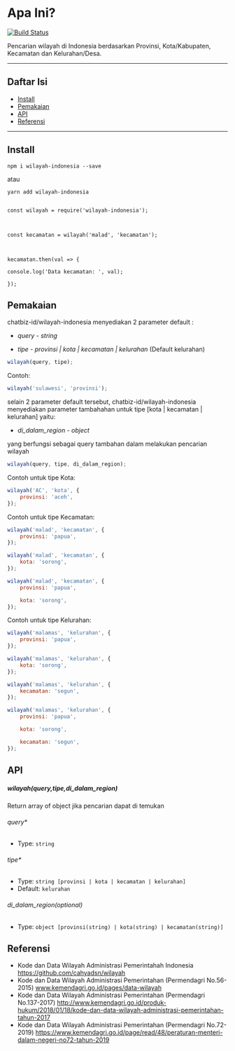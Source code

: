 # Apa Ini?

[![Build Status](https://travis-ci.com/chatbiz-id/wilayah-indonesia.svg?branch=master)](https://travis-ci.com/chatbiz-id/wilayah-indonesia)

Pencarian wilayah di Indonesia berdasarkan Provinsi, Kota/Kabupaten, Kecamatan dan Kelurahan/Desa.

---

## Daftar Isi

-   [Install](#install)
-   [Pemakaian](#pemakaian)
-   [API](#api)
-   [Referensi](#Referensi)

---

## Install

`npm i wilayah-indonesia --save`

atau

`yarn add wilayah-indonesia`

```

const wilayah = require('wilayah-indonesia');



const kecamatan = wilayah('malad', 'kecamatan');



kecamatan.then(val => {

console.log('Data kecamatan: ', val);

});

```

## Pemakaian

chatbiz-id/wilayah-indonesia menyediakan 2 parameter default :

-   _query_ - _string_

-   _tipe_ - _provinsi | kota | kecamatan | kelurahan_ (Default kelurahan)

```js
wilayah(query, tipe);
```

Contoh:

```js
wilayah('sulawesi', 'provinsi');
```

selain 2 parameter default tersebut, chatbiz-id/wilayah-indonesia menyediakan parameter tambahahan untuk tipe [kota | kecamatan | kelurahan] yaitu:

-   _di_dalam_region_ - _object_

yang berfungsi sebagai query tambahan dalam melakukan pencarian wilayah

```js
wilayah(query, tipe, di_dalam_region);
```

Contoh untuk tipe Kota:

```js
wilayah('AC', 'kota', {
	provinsi: 'aceh',
});
```

Contoh untuk tipe Kecamatan:

```js
wilayah('malad', 'kecamatan', {
	provinsi: 'papua',
});
```

```js
wilayah('malad', 'kecamatan', {
	kota: 'sorong',
});
```

```js
wilayah('malad', 'kecamatan', {
	provinsi: 'papua',

	kota: 'sorong',
});
```

Contoh untuk tipe Kelurahan:

```js
wilayah('malamas', 'kelurahan', {
	provinsi: 'papua',
});
```

```js
wilayah('malamas', 'kelurahan', {
	kota: 'sorong',
});
```

```js
wilayah('malamas', 'kelurahan', {
	kecamatan: 'segun',
});
```

```js
wilayah('malamas', 'kelurahan', {
	provinsi: 'papua',

	kota: 'sorong',

	kecamatan: 'segun',
});
```

## API

##### wilayah(query,tipe,di_dalam_region)

Return array of object jika pencarian dapat di temukan

###### query\*

-   Type: `string`

###### tipe\*

-   Type: `string [provinsi | kota | kecamatan | kelurahan]`
-   Default: `kelurahan`

###### di_dalam_region(optional)

-   Type: `object [provinsi(string) | kota(string) | kecamatan(string)]`

## Referensi

-   Kode dan Data Wilayah Administrasi Pemerintahah Indonesia https://github.com/cahyadsn/wilayah
-   Kode dan Data Wilayah Administrasi Pemerintahan (Permendagri No.56-2015) www.kemendagri.go.id/pages/data-wilayah
-   Kode dan Data Wilayah Administrasi Pemerintahan (Permendagri No.137-2017) http://www.kemendagri.go.id/produk-hukum/2018/01/18/kode-dan-data-wilayah-administrasi-pemerintahan-tahun-2017
-   Kode dan Data Wilayah Administrasi Pemerintahan (Permendagri No.72-2019) https://www.kemendagri.go.id/page/read/48/peraturan-menteri-dalam-negeri-no72-tahun-2019
